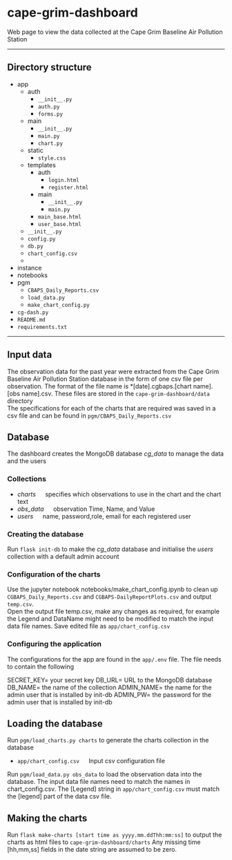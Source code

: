 # cape-grim-dashboard
Web page to view the data collected at the Cape Grim Baseline Air Pollution Station
********   

## Directory structure 
- app  
    - auth  
        - `__init__.py`  
        - `auth.py`  
        - `forms.py`  
    - main  
        - `__init__.py`  
        - `main.py`  
        - `chart.py`
    - static  
        - `style.css`   
    - templates  
        - auth  
            - `login.html`  
            - `register.html`  
        - main  
            - `__init__.py`  
            - `main.py`  
        - `main_base.html`  
        - `user_base.html`
    - `__init__.py`  
    - `config.py`  
    - `db.py`  
    - `chart_config.csv`  
    -    
- instance  
- notebooks  
- pgm  
    - `CBAPS_Daily_Reports.csv`  
    - `load_data.py`  
    - `make_chart_config.py`  
- `cg-dash.py`  
- `README.md`  
- `requirements.txt`  
********  
## Input data    
The observation data for the past year were extracted from the Cape Grim Baseline Air Pollution Station database in the form of one csv file per observation. The format of the file name is *[date].cgbaps.[chart name].[obs name].csv. These files are stored in the `cape-grim-dashboard/data` directory  
The specifications for each of the charts that are required was saved in a csv file and can be found in `pgm/CBAPS_Daily_Reports.csv`  

## Database  
The dashboard creates the MongoDB database *cg_data* to manage the data and the users  
  
### Collections  
- *charts* &emsp; specifies which observations to use in the chart and the chart text  
- *obs_data* &emsp; observation Time, Name, and Value  
- *users* &emsp; name, password,role, email for each registered user  
  
### Creating the database  
Run `flask init-db` to make the *cg_data* database and initialise the *users* collection with a default admin account  

### Configuration of the charts
Use the jupyter notebook  notebooks/make_chart_config.ipynb to clean up  `CGBAPS_Daily_Reports.csv` and `CGBAPS-DailyReportPlots.csv` and output `temp.csv`.  
Open the output file temp.csv, make any changes as required, for example the Legend and DataName might need to be modified to match the input data file names. Save edited file as `app/chart_config.csv` 

### Configuring the application 
The configurations for the app are found in the `app/.env` file. The  file needs to contain the following  

SECRET_KEY= your secret key 
DB_URL= URL to the MongoDB database  
DB_NAME= the name of the collection 
ADMIN_NAME= the name for the admin user that is installed by init-db 
ADMIN_PW= the password for the admin user that is installed by init-db 

## Loading the database
Run `pgm/load_charts.py charts` to generate the charts collection in the database  
- `app/chart_config.csv` &emsp; Input csv configuration file  

Run `pgm/load_data.py obs_data`  to load the observation data into the database. The input data file names need to match the names in chart_config.csv. The [Legend] string in `app/chart_config.csv` must match the [legend] part of the data csv file. 

## Making the charts  
Run `flask make-charts [start time as yyyy.mm.ddThh:mm:ss]` to output the charts as html files to `cape-grim-dashboard/charts` Any missing time [hh,mm,ss] fields in the date string are assumed to be zero.  







